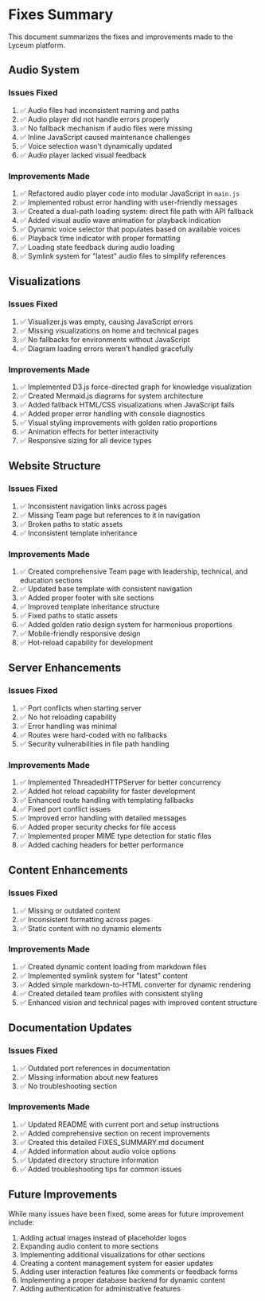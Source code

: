 # Fixes Summary

This document summarizes the fixes and improvements made to the Lyceum platform.

## Audio System

### Issues Fixed
1. ✅ Audio files had inconsistent naming and paths
2. ✅ Audio player did not handle errors properly
3. ✅ No fallback mechanism if audio files were missing
4. ✅ Inline JavaScript caused maintenance challenges
5. ✅ Voice selection wasn't dynamically updated
6. ✅ Audio player lacked visual feedback

### Improvements Made
1. ✅ Refactored audio player code into modular JavaScript in `main.js`
2. ✅ Implemented robust error handling with user-friendly messages
3. ✅ Created a dual-path loading system: direct file path with API fallback
4. ✅ Added visual audio wave animation for playback indication
5. ✅ Dynamic voice selector that populates based on available voices
6. ✅ Playback time indicator with proper formatting
7. ✅ Loading state feedback during audio loading
8. ✅ Symlink system for "latest" audio files to simplify references

## Visualizations

### Issues Fixed
1. ✅ Visualizer.js was empty, causing JavaScript errors
2. ✅ Missing visualizations on home and technical pages
3. ✅ No fallbacks for environments without JavaScript
4. ✅ Diagram loading errors weren't handled gracefully

### Improvements Made
1. ✅ Implemented D3.js force-directed graph for knowledge visualization
2. ✅ Created Mermaid.js diagrams for system architecture
3. ✅ Added fallback HTML/CSS visualizations when JavaScript fails
4. ✅ Added proper error handling with console diagnostics
5. ✅ Visual styling improvements with golden ratio proportions
6. ✅ Animation effects for better interactivity
7. ✅ Responsive sizing for all device types

## Website Structure

### Issues Fixed
1. ✅ Inconsistent navigation links across pages
2. ✅ Missing Team page but references to it in navigation
3. ✅ Broken paths to static assets
4. ✅ Inconsistent template inheritance

### Improvements Made
1. ✅ Created comprehensive Team page with leadership, technical, and education sections
2. ✅ Updated base template with consistent navigation
3. ✅ Added proper footer with site sections
4. ✅ Improved template inheritance structure
5. ✅ Fixed paths to static assets
6. ✅ Added golden ratio design system for harmonious proportions
7. ✅ Mobile-friendly responsive design
8. ✅ Hot-reload capability for development

## Server Enhancements

### Issues Fixed
1. ✅ Port conflicts when starting server
2. ✅ No hot reloading capability
3. ✅ Error handling was minimal
4. ✅ Routes were hard-coded with no fallbacks
5. ✅ Security vulnerabilities in file path handling

### Improvements Made
1. ✅ Implemented ThreadedHTTPServer for better concurrency
2. ✅ Added hot reload capability for faster development
3. ✅ Enhanced route handling with templating fallbacks
4. ✅ Fixed port conflict issues
5. ✅ Improved error handling with detailed messages
6. ✅ Added proper security checks for file access
7. ✅ Implemented proper MIME type detection for static files
8. ✅ Added caching headers for better performance

## Content Enhancements

### Issues Fixed
1. ✅ Missing or outdated content
2. ✅ Inconsistent formatting across pages
3. ✅ Static content with no dynamic elements

### Improvements Made
1. ✅ Created dynamic content loading from markdown files
2. ✅ Implemented symlink system for "latest" content
3. ✅ Added simple markdown-to-HTML converter for dynamic rendering
4. ✅ Created detailed team profiles with consistent styling
5. ✅ Enhanced vision and technical pages with improved content structure

## Documentation Updates

### Issues Fixed
1. ✅ Outdated port references in documentation
2. ✅ Missing information about new features
3. ✅ No troubleshooting section

### Improvements Made
1. ✅ Updated README with current port and setup instructions
2. ✅ Added comprehensive section on recent improvements
3. ✅ Created this detailed FIXES_SUMMARY.md document
4. ✅ Added information about audio voice options
5. ✅ Updated directory structure information
6. ✅ Added troubleshooting tips for common issues

## Future Improvements

While many issues have been fixed, some areas for future improvement include:

1. Adding actual images instead of placeholder logos
2. Expanding audio content to more sections
3. Implementing additional visualizations for other sections
4. Creating a content management system for easier updates
5. Adding user interaction features like comments or feedback forms
6. Implementing a proper database backend for dynamic content
7. Adding authentication for administrative features